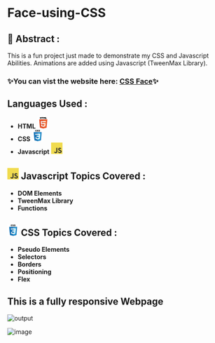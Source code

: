 # Face-using-CSS
<h2>📙 Abstract :</h2>
<p>This is a fun project just made to demonstrate my CSS and Javascript Abilities.
  Animations are added using Javascript (TweenMax Library).
</p>

<h3>✨You can vist the website here: <a href="https://yashbrid03.github.io/Face-using-CSS/">CSS Face</a>✨</h3>

<h2>Languages Used : </h2>
<ul>
  <li><b>HTML</b> <img alt="HTML5" width="26px" src="https://raw.githubusercontent.com/github/explore/80688e429a7d4ef2fca1e82350fe8e3517d3494d/topics/html/html.png" /></li>
  <li><b>CSS</b> <img alt="CSS3" width="26px" src="https://raw.githubusercontent.com/github/explore/80688e429a7d4ef2fca1e82350fe8e3517d3494d/topics/css/css.png" /></li>
  <li><b>Javascript</b> <img alt="JavaScript" width="26px" src="https://raw.githubusercontent.com/github/explore/80688e429a7d4ef2fca1e82350fe8e3517d3494d/topics/javascript/javascript.png" /></li>
 </ul>
 
 <h2><img alt="JavaScript" width="26px" src="https://raw.githubusercontent.com/github/explore/80688e429a7d4ef2fca1e82350fe8e3517d3494d/topics/javascript/javascript.png" /> Javascript Topics Covered :</h2>
 <ul>
  <li><b>DOM Elements</b></li>
  <li><b>TweenMax Library</b></li>
  <li><b>Functions</b></li>
  </ul>
  
  <h2><img alt="CSS3" width="26px" src="https://raw.githubusercontent.com/github/explore/80688e429a7d4ef2fca1e82350fe8e3517d3494d/topics/css/css.png" /> CSS Topics Covered :</h2>
 <ul>
  <li><b>Pseudo Elements</b></li>
  <li><b>Selectors</b></li>
  <li><b>Borders</b></li>
  <li><b>Positioning</b></li>
  <li><b>Flex</b></li>
  </ul>
  
<h2>This is a fully responsive Webpage</h2>

![output](https://user-images.githubusercontent.com/65955929/110617654-ed989780-81bb-11eb-90f9-e1b9d679d3d3.png)

![image](https://user-images.githubusercontent.com/65955929/110617727-0608b200-81bc-11eb-9750-b0412158b387.png)

